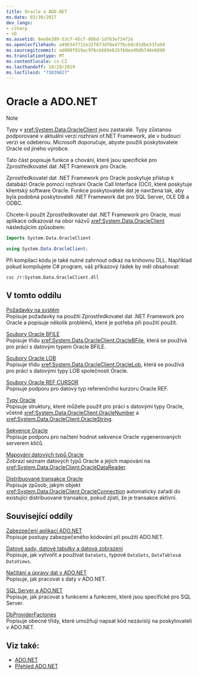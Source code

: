 ```yaml
---
title: Oracle a ADO.NET
ms.date: 03/30/2017
dev_langs:
- csharp
- vb
ms.assetid: 8ee8e389-53cf-45cf-80bd-1df63ef34f2e
ms.openlocfilehash: a49634f712e32f873df8e47fbcb0c91dbe33fa94
ms.sourcegitcommit: ad800f019ac976cb669e635fb0ea49db740e6890
ms.translationtype: MT
ms.contentlocale: cs-CZ
ms.lasthandoff: 10/29/2019
ms.locfileid: "73039827"
---
```

# <a name="oracle-and-adonet"></a>Oracle a ADO.NET
> [!NOTE]
> Typy v <xref:System.Data.OracleClient> jsou zastaralé. Typy zůstanou podporované v aktuální verzi rozhraní of.NET Framework, ale v budoucí verzi se odeberou. Microsoft doporučuje, abyste použili poskytovatele Oracle od jiného výrobce.  
  
 Tato část popisuje funkce a chování, které jsou specifické pro Zprostředkovatel dat .NET Framework pro Oracle.  
  
 Zprostředkovatel dat .NET Framework pro Oracle poskytuje přístup k databázi Oracle pomocí rozhraní Oracle Call Interface (OCI), které poskytuje klientský software Oracle. Funkce poskytovatele dat je navržena tak, aby byla podobná poskytovateli .NET Framework dat pro SQL Server, OLE DB a ODBC.  
  
 Chcete-li použít Zprostředkovatel dat .NET Framework pro Oracle, musí aplikace odkazovat na obor názvů <xref:System.Data.OracleClient> následujícím způsobem:  
  
```vb  
Imports System.Data.OracleClient  
```  
  
```csharp  
using System.Data.OracleClient;  
```  
  
 Při kompilaci kódu je také nutné zahrnout odkaz na knihovnu DLL. Například pokud kompilujete C# program, váš příkazový řádek by měl obsahovat:  
  
```console
csc /r:System.Data.OracleClient.dll  
```  
  
## <a name="in-this-section"></a>V tomto oddílu  
 [Požadavky na systém](system-requirements-for-the-dotnet-data-provider-for-oracle.md)  
 Popisuje požadavky na použití Zprostředkovatel dat .NET Framework pro Oracle a popisuje několik problémů, které je potřeba při použití použít.  
  
 [Soubory Oracle BFILE](oracle-bfiles.md)  
 Popisuje třídu <xref:System.Data.OracleClient.OracleBFile>, která se používá pro práci s datovým typem Oracle BFILE.  
  
 [Soubory Oracle LOB](oracle-lobs.md)  
 Popisuje třídu <xref:System.Data.OracleClient.OracleLob>, která se používá pro práci s datovými typy LOB společnosti Oracle.  
  
 [Soubory Oracle REF CURSOR](oracle-ref-cursors.md)  
 Popisuje podporu pro datový typ referenčního kurzoru Oracle REF.  
  
 [Typy Oracle](oracletypes.md)  
 Popisuje struktury, které můžete použít pro práci s datovými typy Oracle, včetně <xref:System.Data.OracleClient.OracleNumber> a <xref:System.Data.OracleClient.OracleString>.  
  
 [Sekvence Oracle](oracle-sequences.md)  
 Popisuje podporu pro načtení hodnot sekvence Oracle vygenerovaných serverem klíčů.  
  
 [Mapování datových typů Oracle](oracle-data-type-mappings.md)  
 Zobrazí seznam datových typů Oracle a jejich mapování na <xref:System.Data.OracleClient.OracleDataReader>.  
  
 [Distribuované transakce Oracle](oracle-distributed-transactions.md)  
 Popisuje způsob, jakým objekt <xref:System.Data.OracleClient.OracleConnection> automaticky zařadí do existující distribuované transakce, pokud zjistí, že je transakce aktivní.  
  
## <a name="related-sections"></a>Související oddíly  
 [Zabezpečení aplikací ADO.NET](securing-ado-net-applications.md)  
 Popisuje postupy zabezpečeného kódování při použití ADO.NET.  
  
 [Datové sady, datové tabulky a datová zobrazení](./dataset-datatable-dataview/index.md)  
 Popisuje, jak vytvořit a používat `DataSets`, typové `DataSets`, `DataTables`a `DataViews`.  
  
 [Načítání a úpravy dat v ADO.NET](retrieving-and-modifying-data.md)  
 Popisuje, jak pracovat s daty v ADO.NET.  
  
 [SQL Server a ADO.NET](./sql/index.md)  
 Popisuje, jak pracovat s funkcemi a funkcemi, které jsou specifické pro SQL Server.  
  
 [DbProviderFactories](dbproviderfactories.md)  
 Popisuje obecné třídy, které umožňují napsat kód nezávislý na poskytovateli v ADO.NET.  
  
## <a name="see-also"></a>Viz také:

- [ADO.NET](index.md)
- [Přehled ADO.NET](ado-net-overview.md)
